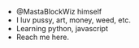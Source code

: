 - @MastaBlockWiz himself
- I luv pussy, art, money, weed, etc.
- Learning python, javascript
- Reach me here. 

<!---
MastaBlockWiz/MastaBlockWiz is a ✨ special ✨ repository because its `README.md` (this file) appears on your GitHub profile.
You can click the Preview link to take a look at your changes.
--->
